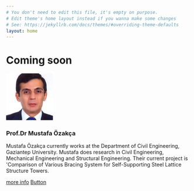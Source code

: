 ```yaml
---
# You don't need to edit this file, it's empty on purpose.
# Edit theme's home layout instead if you wanna make some changes
# See: https://jekyllrb.com/docs/themes/#overriding-theme-defaults
layout: home
---
```


# Coming soon

<div class="thumbnail row">
<div class="col-md-12 col-sm-6 col-xs-6">
<img src="img/Mustafa_Oezakca.jpg" data-holder-rendered="true">
</div>
<div class="caption col-md-12 col-sm-6 col-xs-6">
<h3 id="thumbnail-label">Prof.Dr Mustafa Özakça<a class="anchorjs-link" href="#thumbnail-label"><span class="anchorjs-icon"></span></a></h3>
<p>
Mustafa Özakça currently works at the Department of Civil Engineering, Gaziantep University. Mustafa does research in Civil Engineering, Mechanical Engineering and Structural Engineering. Their current project is 'Comparison of Various Bracing System for Self-Supporting Steel Lattice Structure Towers.</p>
<p>
<a href="https://www.gantep.edu.tr/en/akademik/index.php?ana=0&akadID=479&bolum_id=0" class="btn btn-primary" role="button">more info</a>
<a href="#" class="btn btn-default" role="button">Button</a></p>
</div>
</div>